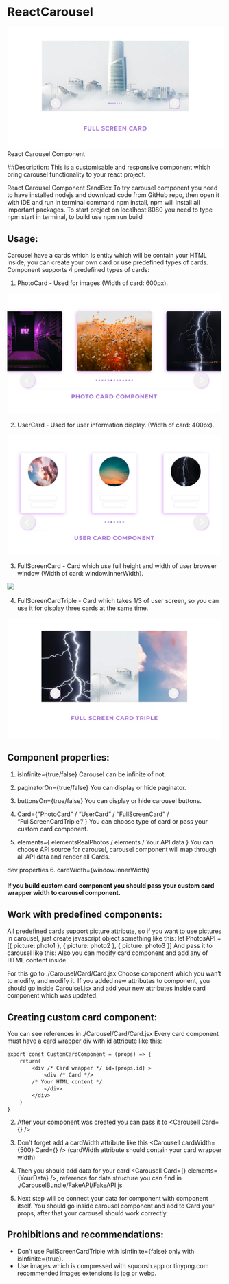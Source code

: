 # ReactCarousel

<img src="./readmeImages/cardsTypes/FullScreen.jpg">
React Carousel Component

##Description: 
This is a  customisable and responsive  component which bring carousel functionality to your react project. 

React Carousel Component SandBox
To try carousel component you need to have installed nodejs and download code from GitHub repo, then open it with IDE and run in terminal command npm install, npm will install all important packages.
To start project on localhost:8080 you need to type npm start in terminal, to build use npm run build

## Usage:
Carousel have a cards which is entity which will be contain your HTML inside, you can create your own card or use predefined types of cards.
Component supports 4 predefined types of cards:

1. PhotoCard - Used for images (Width of card: 600px).
<img width="500" src="./readmeImages/cardsTypes/PhotoCard.jpg">
	
2. UserCard - Used for user information display. (Width of card: 400px).
<img width="500" src="./readmeImages/cardsTypes/UserCard.jpg">
	
3. FullScreenCard - Card which use full height and width of user browser window (Width of card: window.innerWidth).
<img width="500" src="./readmeImages/cardsTypes/FullScreenCard.jpg">
	
4. FullScreenCardTriple  - Card which takes 1/3 of user screen, so you can use it for display three cards at the same time.
<img width="500" src="./readmeImages/cardsTypes/FullScreenCardTriple.jpg">

## Component properties:

1. isInfinite={true/false}
	Carousel can be infinite of not.

2. paginatorOn={true/false}
You can display or hide paginator.

3. buttonsOn={true/false}
You can display or hide carousel buttons.

4. Card={"PhotoCard" / “UserCard” / “FullScreenCard” / “FullScreenCardTriple”/ <YourCustomCard/>} 
	You can choose type of card or pass your custom card component.

5. elements={ elementsRealPhotos / elements / Your API data }
You can choose API source for carousel, carousel component will map through all API data and render all Cards.

dev properties
6. cardWidth={window.innerWidth}
#### If you build custom card component you should pass your custom card wrapper width to carousel component.

## Work with predefined components:

All predefined cards support picture attribute, so if you want to use pictures in carousel, just create javascript object something like this: 
let PhotosAPI = [{ picture: photo1 }, { picture: photo2 }, { picture: photo3 }] 
And pass it to carousel like this:  <Carousell  Card={“FullScreenCardTitle”} elements={PhotosAPI}  />
Also you can modify card component and add any of HTML content inside.

For this go to ./Carousel/Card/Card.jsx
Choose component which you wan’t to modify, and modify it. 
If you added new attributes to component, you should go inside Caroulsel.jsx and add your new attributes inside card component which was updated.  
	



## Creating custom card component:
	
You can see references in ./Carousel/Card/Card.jsx
Every card component must have a card wrapper div with id attribute like this:

	export const CustomCardComponent = (props) => {
    	return(
        	<div /* Card wrapper */ id={props.id} >
            	<div /* Card */>
			/* Your HTML content */       
            	</div>
        	</div>
	    )
	}


2) After your component was created you can pass it to <Carousell  Card={<YourComponent/>}  />

3) Don’t forget add a cardWidth attribute like this <Carousell cardWidth={500}  Card={<YourComponent/>}  />
(cardWidth attribute should contain your card wrapper width)

4) Then you should add data for your card <Carousell  Card={<YourComponent/>} elements={YourData}  />, reference for data structure you can find in  ./CarouselBundle/FakeAPI/FakeAPI.js
	
5) Next step will be connect your data for component with component itself. You should go inside carousel component and add to Card your props, after that your carousel should work correctly.


## Prohibitions and recommendations:

- Don’t use FullScreenCardTriple with isInfinite={false} only with isInfinite={true}.
- Use images which is compressed with squoosh.app or tinypng.com recommended images extensions is jpg or webp.


